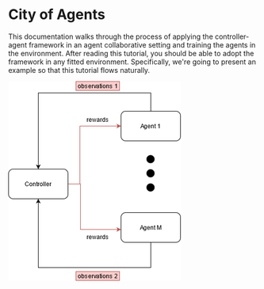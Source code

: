 # City of Agents

This documentation walks through the process of applying the controller-agent framework in an agent collaborative setting and training the agents in the environment. After reading this tutorial, you should be able to adopt the framework in any fitted environment. Specifically, we're going to present an example so that this tutorial flows naturally.

![Controller-Agent Framework Diagram](https://github.com/omarsinnno/CityofAgents/blob/main/draw.png?raw=true)
